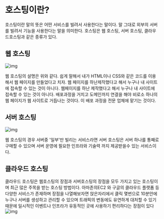 # 호스팅이란?
호스팅이란 말의 뜻은 어떤 서비스를 빌려서 사용한다는 말이다. 말 그대로 외부의 서버를 빌려서 기능을 사용한다는 말을 의미한다. 호스팅은 웹 호스팅, 서버 호스팅, 클라우드호스팅과 같은 종류가 있다.
## 웹 호스팅
 ![img](https://velog.velcdn.com/images/dreamjh/post/a930387c-893c-4d59-a6c9-ae02b12c7eee/image.png)

 웹 호스팅의 설명은 위와 같다. 쉽게 말해서 내가 HTML이나 CSS와 같은 코드를 이용해서 웹 페이지를 만들었다고 치자. 웹 페이지를 하난제작했다고 해서 누구나 내 사이트에 접속할 수 있는 것이 아니다. 웹페이지를 하난 제작했다고 해서 누구나 내 사이트에 접속할 수 있는 것이 아니다. 배포과정을 거치고 도메인까지 연결을 해야 비로소 하나의 웹 페이지가 웹 사이트로 거듭나는 것이다. 이 배포 과정을 전문 업체에 맡기는 것이다.

 ## 서버 호스팅

 ![img](https://velog.velcdn.com/images/dreamjh/post/f9d2a2b2-3b0b-4bfa-a4b9-580f2ef0c03f/image.png)

 웹 호스팅의 경우 서버중 '일부'만 빌리는 서비스라면 서버 호스팅은 서버 하나를 통째로 구매할 수 있으며 서버 운영에 필요한 인프라와 기술력 까지 제공받을수 있는 서비스이다.

 ## 클라우드 호스팅
 클라우드 호스팅은 웹호스팅의 장점과 서버호스팅의 장점을 모두 가지고 있는 호스팅이며 최근 많은 주목을 받는 호스팅 방법이다. 아마존의EC2 와 구글의 클라우드 플랫폼 등 다양한 서비스가 존재하며 장점을 나열해보자면 앉은자리에서 클릭 몇번으로 10분안에 누구나 서버를 생성하고 관리할 수 있으며 트래픽의 변동에도 유연하게 대처할 수 있기 때문에 일시적인 이벤트나 인프라가 유동적인 곳에 사용하기 편리하다는 장점이 있다
 ![img](https://velog.velcdn.com/images/dreamjh/post/a8f3babe-47e2-48b1-b03c-60aa1b341b35/image.png)